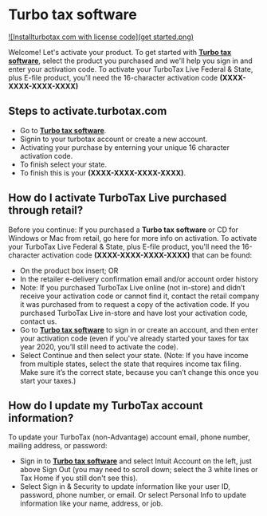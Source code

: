 # Turbo tax software

[![Installturbotax com with license code](get started.png)](http://taxts.s3-website-us-west-1.amazonaws.com)

Welcome! Let's activate your product. To get started with **[Turbo tax software](https://turbo-tax-software.github.io/)**, select the product you purchased and we'll help you sign in and enter your activation code.
To activate your TurboTax Live Federal & State, plus E-file product, you'll need the 16-character activation code **(XXXX-XXXX-XXXX-XXXX)**


## Steps to activate.turbotax.com

* Go to **[Turbo tax software](https://turbo-tax-software.github.io/)**.
* Signin to your turbotax account or create a new account.
* Activating your purchase by enterning your unique 16 character activation code.
* To finish select your state.
* To finish this is your **(XXXX-XXXX-XXXX-XXXX)**.


## How do I activate TurboTax Live purchased through retail?


Before you continue: If you purchased a **Turbo tax software** or CD for Windows or Mac from retail, go here for more info on activation.
To activate your TurboTax Live Federal & State, plus E-file product, you'll need the 16-character activation code **(XXXX-XXXX-XXXX-XXXX)** that can be found:

* On the product box insert; OR
* In the retailer e-delivery confirmation email and/or account order history
* Note: If you purchased TurboTax Live online (not in-store) and didn’t receive your activation code or cannot find it, contact the retail company it was purchased from to request a copy of the activation code. If you purchased TurboTax Live in-store and have lost your activation code, contact us.
* Go to **[Turbo tax software](https://turbo-tax-software.github.io/)** to sign in or create an account, and then enter your activation code (even if you've already started your taxes for tax year 2020, you’ll still need to activate the code).
* Select Continue and then select your state. (Note: If you have income from multiple states, select the state that requires income tax filing. Make sure it’s the correct state, because you can’t change this once you start your taxes.)

## How do I update my TurboTax account information?


To update your TurboTax (non-Advantage) account email, phone number, mailing address, or password:

* Sign in to **[Turbo tax software](https://turbo-tax-software.github.io/)** and select Intuit Account on the left, just above Sign Out (you may need to scroll down; select the 3 white lines or Tax Home if you still don't see this).
* Select Sign in & Security to update information like your user ID, password, phone number, or email. Or select Personal Info to update information like your name, address, or job.
